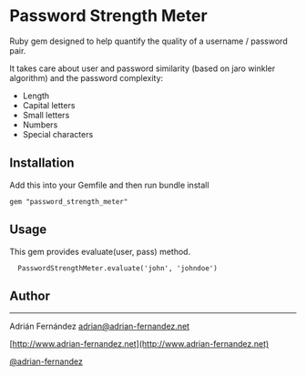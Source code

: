 Password Strength Meter
===============

Ruby gem designed to help quantify the quality of a username / password pair.

It takes care about user and password similarity (based on jaro winkler algorithm) and the password complexity:
- Length
- Capital letters
- Small letters
- Numbers
- Special characters

Installation
------------

Add this into your Gemfile and then run bundle install

    gem "password_strength_meter"

Usage
-----

This gem provides evaluate(user, pass) method.

```erb
  PasswordStrengthMeter.evaluate('john', 'johndoe')
```

## Author
---------

Adrián Fernández <adrian@adrian-fernandez.net>

[http://www.adrian-fernandez.net](http://www.adrian-fernandez.net)

[@adrian-fernandez](https://twitter.com/adrianfdez14)


